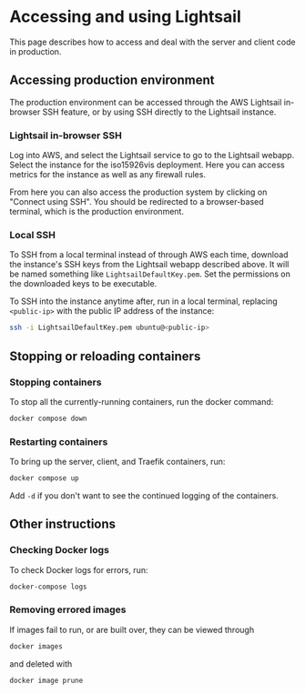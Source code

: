 # Accessing and using Lightsail

This page describes how to access and deal with the server and client code in production.

## Accessing production environment

The production environment can be accessed through the AWS Lightsail in-browser SSH feature, or by using SSH directly to the Lightsail instance.

### Lightsail in-browser SSH

Log into AWS, and select the Lightsail service to go to the Lightsail webapp. Select the instance for the iso15926vis deployment. Here you can access metrics for the instance as well as any firewall rules.

From here you can also access the production system by clicking on "Connect using SSH". You should be redirected to a browser-based terminal, which is the production environment.

### Local SSH

To SSH from a local terminal instead of through AWS each time, download the instance's SSH keys from the Lightsail webapp described above. It will be named something like `LightsailDefaultKey.pem`. Set the permissions on the downloaded keys to be executable.

To SSH into the instance anytime after, run in a local terminal, replacing `<public-ip>` with the public IP address of the instance:

```bash
ssh -i LightsailDefaultKey.pem ubuntu@<public-ip>
```

## Stopping or reloading containers

### Stopping containers

To stop all the currently-running containers, run the docker command:

```bash
docker compose down
```

### Restarting containers

To bring up the server, client, and Traefik containers, run:

```bash
docker compose up
```

Add `-d` if you don't want to see the continued logging of the containers.

## Other instructions

### Checking Docker logs

To check Docker logs for errors, run:

```bash
docker-compose logs
```

### Removing errored images

If images fail to run, or are built over, they can be viewed through

```bash
docker images
```

and deleted with

```bash
docker image prune
```
